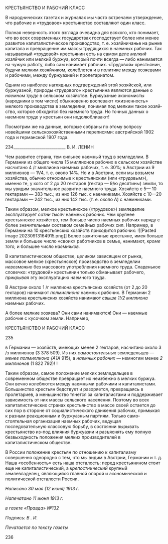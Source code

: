 КРЕСТЬЯНСТВО И РАБОЧИЙ КЛАСС

В народнических газетах и журналах мы часто встречаем утверждение, что рабочие и «трудовое» крестьянство составляют один класс.

Полная неверность этого взгляда очевидна для всякого, кто понимает, что во всех современных государствах господствует более или менее развитое капиталистическое производство, т. е. хозяйничанье на рынке капитала и превращение им массы трудя­щихся в наемных рабочих. Так называемый «трудовой» крестьянин есть на самом деле _мелкий хозяйчик_ или мелкий буржуа, который почти всегда — либо нанимается на чу­жую работу, либо сам нанимает рабочих. «Трудовой» крестьянин, будучи мелким хо­зяйчиком, колеблется и в политике между хозяевами и рабочими, между буржуазией и пролетариатом.

Одним из наиболее наглядных подтверждений этой хозяйской, или буржуазной, природы «трудового» крестьянина являются данные о _наемном труде_ в сельском хо­зяйстве. Буржуазные экономисты (народники в том числе) обыкновенно воспевают «жизненность» мелкого производства в земледелии, понимая под мелким такое хозяй­ство, которое обходится без наемного труда. Но точных данных о наемном труде у кре­стьян они недолюбливают!

Посмотрим же на данные, которые собраны по этому вопросу новейшими сельско­хозяйственными переписями: австрийской 1902 года и германской 1907 года.

  

234__________________________ В. И. ЛЕНИН

Чем развитее страна, тем сильнее наемный труд в земледелии. В Германии из обще­го числа 15 миллионов рабочих в сельском хозяйстве насчитано 4 /г миллиона наемных рабочих, т. е. 30%; в Австрии из 9 миллионов — 1V4, т. е. около 14%. Но и в Австрии, если мы возьмем хозяйства, обычно относимые к крестьянским (или «трудовым»), именно те, у кого от 2 до 20 гектаров (гектар — 9/ю десятины) земли, то мы увидим значительное развитие наемного труда. Хозяйств с 5— 10 гектарами — 383 тыс.; из них 126 тыс. с наемниками. Хозяйств с 10—20 гектарами — 242 тыс., из них 142 тыс. (т. е. около А) с наемниками.

Таким образом, мелкое крестьянское («трудовое») земледелие эксплуатирует _сотни тысяч_ наемных рабочих. Чем крупнее крестьянское хозяйство, тем больше число на­емных рабочих наряду с более значительным составом семейных рабочих сил. Напри­мер, в Германии на 10 крестьянских хозяйств приходится рабочих:
![[Pasted image 20230913164915.png]]
Более зажиточные крестьяне, имея больше земли и большее число «своих» работни­ков в семье, нанимают, _кроме того,_ и большее число _наемников._

В капиталистическом обществе, целиком зависящем от рынка, массовое мелкое (крестьянское) производство в земледелии _невозможно_ без массового употребления наемного труда. Сладенькое словечко: «трудовой» крестьянин только обманывает ра­бочего, _прикрывая_ эту эксплуатацию наемного труда.

В Австрии около 1 /г миллиона крестьянских хозяйств (от 2 до 20 гектаров) нанима­ют _полмиллиона_ наемных рабочих. В Германии 2 миллиона крестьянских хозяйств на­нимают _свыше 1!/2 миллиона_ наемных рабочих.

А более мелкие хозяева? Они сами нанимаются! Они — наемные рабочие с кусоч­ком земли. Например,

  

КРЕСТЬЯНСТВО И РАБОЧИЙ КЛАСС

  

235

  

в Германии — хозяйств, имеющих менее 2 гектаров, насчитано около 3 /з миллионов (3 378 509). Из них _самостоятельных_ земледельцев —_менее полмиллиона_ _{ΑΊΑ_ 915), а _на­емных рабочих_ — немногим менее _2 миллионов_ (1 822 792)! !

Таким образом, самое положение мелких земледельцев в современном обществе превращает их неизбежно в мелких буржуа. Они вечно колеблются между наемными рабочими и капиталистами. Большинство крестьян бедствует и разоряется, превраща­ясь в пролетариев, а меньшинство тянется за капиталистами и поддерживает зависи­мость от них массы сельского населения. Поэтому во всех капиталистических странах крестьянство в массе своей остается до сих пор в стороне от социалистического движе­ния рабочих, примыкая к разным реакционным и буржуазным партиям. Только само­стоятельная организация наемных рабочих, ведущая последовательную классовую борьбу, в состоянии вырывать крестьянство из-под влияния буржуазии и разъяснять ему полную безвыходность положения мелких производителей в капиталистическом обществе.

В России положение крестьян по отношению к капитализму совершенно однородно с тем, что мы видим в Австрии, Германии и т. д. Наша «особенность» есть наша отста­лость: перед крестьянином стоит еще не капиталистический, а _крепостнический_ круп­ный землевладелец, являющийся главной опорой и экономической и политической от­сталости России.

  

_Написано 30 мая (12 июня) 1913 г._

_Напечатано 11 июня 1913 г._

_в газете «Правда» №132_

_Подпись: В . И._

  

_Печатается по тексту газеты_

  

236